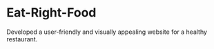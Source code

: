 # Eat-Right-Food
Developed a user-friendly and visually appealing website for a healthy restaurant.
